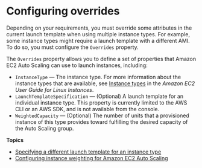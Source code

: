 # Configuring overrides<a name="asg-override-options"></a>

Depending on your requirements, you must override some attributes in the current launch template when using multiple instance types\. For example, some instance types might require a launch template with a different AMI\. To do so, you must configure the `Overrides` property\.

The `Overrides` property allows you to define a set of properties that Amazon EC2 Auto Scaling can use to launch instances, including:
+ `InstanceType` — The instance type\. For more information about the instance types that are available, see [Instance types](https://docs.aws.amazon.com/AWSEC2/latest/UserGuide/instance-types.html) in the *Amazon EC2 User Guide for Linux Instances*\. 
+ `LaunchTemplateSpecification` — \(Optional\) A launch template for an individual instance type\. This property is currently limited to the AWS CLI or an AWS SDK, and is not available from the console\. 
+ `WeightedCapacity` — \(Optional\) The number of units that a provisioned instance of this type provides toward fulfilling the desired capacity of the Auto Scaling group\.

**Topics**
+ [Specifying a different launch template for an instance type](asg-launch-template-overrides.md)
+ [Configuring instance weighting for Amazon EC2 Auto Scaling](asg-instance-weighting.md)
